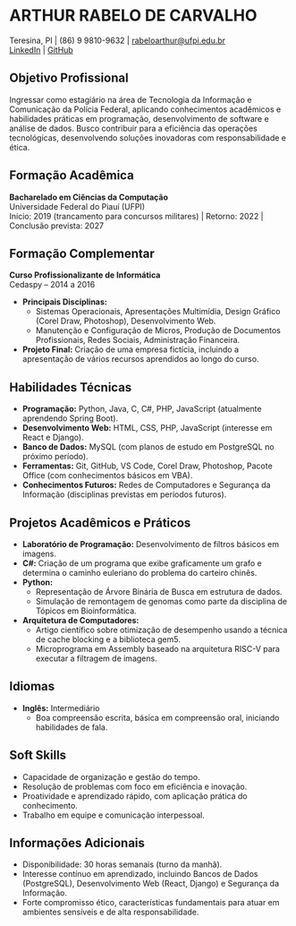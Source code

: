 
# ARTHUR RABELO DE CARVALHO
Teresina, PI | (86) 9 9810-9632 | rabeloarthur@ufpi.edu.br  
[LinkedIn](https://www.linkedin.com/in/arthurabelo) | [GitHub](https://github.com/arthurabelo)

## Objetivo Profissional
Ingressar como estagiário na área de Tecnologia da Informação e Comunicação da Polícia Federal, aplicando conhecimentos acadêmicos e habilidades práticas em programação, desenvolvimento de software e análise de dados. Busco contribuir para a eficiência das operações tecnológicas, desenvolvendo soluções inovadoras com responsabilidade e ética.

## Formação Acadêmica
**Bacharelado em Ciências da Computação**  
Universidade Federal do Piauí (UFPI)  
Início: 2019 (trancamento para concursos militares) | Retorno: 2022 | Conclusão prevista: 2027

## Formação Complementar
**Curso Profissionalizante de Informática**  
Cedaspy – 2014 a 2016  
- **Principais Disciplinas:**  
  - Sistemas Operacionais, Apresentações Multimídia, Design Gráfico (Corel Draw, Photoshop), Desenvolvimento Web.  
  - Manutenção e Configuração de Micros, Produção de Documentos Profissionais, Redes Sociais, Administração Financeira.  
- **Projeto Final:** Criação de uma empresa fictícia, incluindo a apresentação de vários recursos aprendidos ao longo do curso.

## Habilidades Técnicas
- **Programação:** Python, Java, C, C#, PHP, JavaScript (atualmente aprendendo Spring Boot).  
- **Desenvolvimento Web:** HTML, CSS, PHP, JavaScript (interesse em React e Django).  
- **Banco de Dados:** MySQL (com planos de estudo em PostgreSQL no próximo período).  
- **Ferramentas:** Git, GitHub, VS Code, Corel Draw, Photoshop, Pacote Office (com conhecimentos básicos em VBA).  
- **Conhecimentos Futuros:** Redes de Computadores e Segurança da Informação (disciplinas previstas em períodos futuros).

## Projetos Acadêmicos e Práticos
- **Laboratório de Programação:** Desenvolvimento de filtros básicos em imagens.  
- **C#:** Criação de um programa que exibe graficamente um grafo e determina o caminho euleriano do problema do carteiro chinês.  
- **Python:**  
  - Representação de Árvore Binária de Busca em estrutura de dados.  
  - Simulação de remontagem de genomas como parte da disciplina de Tópicos em Bioinformática.  
- **Arquitetura de Computadores:**  
  - Artigo científico sobre otimização de desempenho usando a técnica de cache blocking e a biblioteca gem5.  
  - Microprograma em Assembly baseado na arquitetura RISC-V para executar a filtragem de imagens.

## Idiomas
- **Inglês:** Intermediário  
  - Boa compreensão escrita, básica em compreensão oral, iniciando habilidades de fala.

## Soft Skills
- Capacidade de organização e gestão do tempo.  
- Resolução de problemas com foco em eficiência e inovação.  
- Proatividade e aprendizado rápido, com aplicação prática do conhecimento.  
- Trabalho em equipe e comunicação interpessoal.

## Informações Adicionais
- Disponibilidade: 30 horas semanais (turno da manhã).  
- Interesse contínuo em aprendizado, incluindo Bancos de Dados (PostgreSQL), Desenvolvimento Web (React, Django) e Segurança da Informação.  
- Forte compromisso ético, características fundamentais para atuar em ambientes sensíveis e de alta responsabilidade.